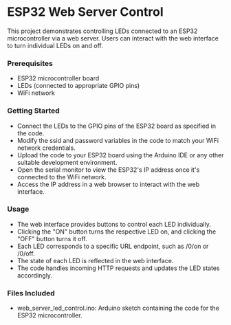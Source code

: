 # ESP32 Web Server Control
This project demonstrates controlling LEDs connected to an ESP32 microcontroller via a web server. Users can interact with the web interface to turn individual LEDs on and off.

### Prerequisites
- ESP32 microcontroller board
- LEDs (connected to appropriate GPIO pins)
- WiFi network

### Getting Started
- Connect the LEDs to the GPIO pins of the ESP32 board as specified in the code.
- Modify the ssid and password variables in the code to match your WiFi network credentials.
- Upload the code to your ESP32 board using the Arduino IDE or any other suitable development environment.
- Open the serial monitor to view the ESP32's IP address once it's connected to the WiFi network.
- Access the IP address in a web browser to interact with the web interface.
  
### Usage
- The web interface provides buttons to control each LED individually.
- Clicking the "ON" button turns the respective LED on, and clicking the "OFF" button turns it off.
- Each LED corresponds to a specific URL endpoint, such as /0/on or /0/off.
- The state of each LED is reflected in the web interface.
- The code handles incoming HTTP requests and updates the LED states accordingly.

### Files Included
- web_server_led_control.ino: Arduino sketch containing the code for the ESP32 microcontroller.
